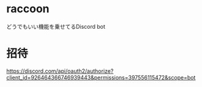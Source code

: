 # raccoon
どうでもいい機能を乗せてるDiscord bot

# 招待
https://discord.com/api/oauth2/authorize?client_id=926464366746939443&permissions=397556115472&scope=bot

